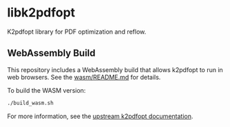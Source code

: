 # libk2pdfopt

K2pdfopt library for PDF optimization and reflow.

## WebAssembly Build

This repository includes a WebAssembly build that allows k2pdfopt to run in web browsers. See the [wasm/README.md](wasm/README.md) for details.

To build the WASM version:

```bash
./build_wasm.sh
```

For more information, see the [upstream k2pdfopt documentation](http://willus.com/k2pdfopt/).
